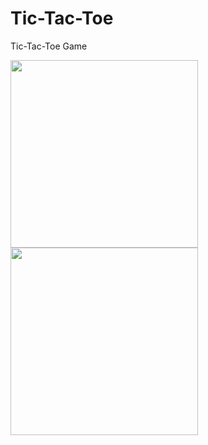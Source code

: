 # Tic-Tac-Toe
Tic-Tac-Toe Game

<img src="https://user-images.githubusercontent.com/106863159/171992423-2a0158cb-59d3-4c20-9d59-6e7cba8edf61.png" width="300" height="300"> <img src="https://user-images.githubusercontent.com/106863159/171992440-0a9d7c01-3e58-4eb5-a6fd-6f33c92aba71.png" width="300" height="300">
